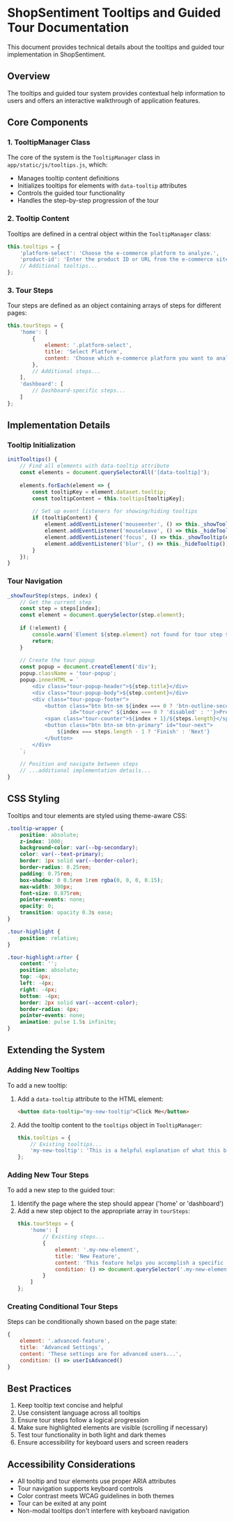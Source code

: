# ShopSentiment Tooltips and Guided Tour Documentation

This document provides technical details about the tooltips and guided tour implementation in ShopSentiment.

## Overview

The tooltips and guided tour system provides contextual help information to users and offers an interactive walkthrough of application features.

## Core Components

### 1. TooltipManager Class

The core of the system is the `TooltipManager` class in `app/static/js/tooltips.js`, which:

- Manages tooltip content definitions
- Initializes tooltips for elements with `data-tooltip` attributes
- Controls the guided tour functionality
- Handles the step-by-step progression of the tour

### 2. Tooltip Content

Tooltips are defined in a central object within the `TooltipManager` class:

```javascript
this.tooltips = {
    'platform-select': 'Choose the e-commerce platform to analyze.',
    'product-id': 'Enter the product ID or URL from the e-commerce site.',
    // Additional tooltips...
};
```

### 3. Tour Steps

Tour steps are defined as an object containing arrays of steps for different pages:

```javascript
this.tourSteps = {
    'home': [
        {
            element: '.platform-select',
            title: 'Select Platform',
            content: 'Choose which e-commerce platform you want to analyze.'
        },
        // Additional steps...
    ],
    'dashboard': [
        // Dashboard-specific steps...
    ]
};
```

## Implementation Details

### Tooltip Initialization

```javascript
initTooltips() {
    // Find all elements with data-tooltip attribute
    const elements = document.querySelectorAll('[data-tooltip]');
    
    elements.forEach(element => {
        const tooltipKey = element.dataset.tooltip;
        const tooltipContent = this.tooltips[tooltipKey];
        
        // Set up event listeners for showing/hiding tooltips
        if (tooltipContent) {
            element.addEventListener('mouseenter', () => this._showTooltip(element, tooltipContent));
            element.addEventListener('mouseleave', () => this._hideTooltip());
            element.addEventListener('focus', () => this._showTooltip(element, tooltipContent));
            element.addEventListener('blur', () => this._hideTooltip());
        }
    });
}
```

### Tour Navigation

```javascript
_showTourStep(steps, index) {
    // Get the current step
    const step = steps[index];
    const element = document.querySelector(step.element);
    
    if (!element) {
        console.warn(`Element ${step.element} not found for tour step ${index}`);
        return;
    }
    
    // Create the tour popup
    const popup = document.createElement('div');
    popup.className = 'tour-popup';
    popup.innerHTML = `
        <div class="tour-popup-header">${step.title}</div>
        <div class="tour-popup-body">${step.content}</div>
        <div class="tour-popup-footer">
            <button class="btn btn-sm ${index === 0 ? 'btn-outline-secondary disabled' : 'btn-outline-primary'}" 
                    id="tour-prev" ${index === 0 ? 'disabled' : ''}>Previous</button>
            <span class="tour-counter">${index + 1}/${steps.length}</span>
            <button class="btn btn-sm btn-primary" id="tour-next">
                ${index === steps.length - 1 ? 'Finish' : 'Next'}
            </button>
        </div>
    `;
    
    // Position and navigate between steps
    // ...additional implementation details...
}
```

## CSS Styling

Tooltips and tour elements are styled using theme-aware CSS:

```css
.tooltip-wrapper {
    position: absolute;
    z-index: 1000;
    background-color: var(--bg-secondary);
    color: var(--text-primary);
    border: 1px solid var(--border-color);
    border-radius: 0.25rem;
    padding: 0.75rem;
    box-shadow: 0 0.5rem 1rem rgba(0, 0, 0, 0.15);
    max-width: 300px;
    font-size: 0.875rem;
    pointer-events: none;
    opacity: 0;
    transition: opacity 0.3s ease;
}

.tour-highlight {
    position: relative;
}

.tour-highlight:after {
    content: '';
    position: absolute;
    top: -4px;
    left: -4px;
    right: -4px;
    bottom: -4px;
    border: 2px solid var(--accent-color);
    border-radius: 4px;
    pointer-events: none;
    animation: pulse 1.5s infinite;
}
```

## Extending the System

### Adding New Tooltips

To add a new tooltip:

1. Add a `data-tooltip` attribute to the HTML element:
   ```html
   <button data-tooltip="my-new-tooltip">Click Me</button>
   ```

2. Add the tooltip content to the `tooltips` object in `TooltipManager`:
   ```javascript
   this.tooltips = {
       // Existing tooltips...
       'my-new-tooltip': 'This is a helpful explanation of what this button does.'
   };
   ```

### Adding New Tour Steps

To add a new step to the guided tour:

1. Identify the page where the step should appear ('home' or 'dashboard')
2. Add a new step object to the appropriate array in `tourSteps`:
   ```javascript
   this.tourSteps = {
       'home': [
           // Existing steps...
           {
               element: '.my-new-element',
               title: 'New Feature',
               content: 'This feature helps you accomplish a specific task...',
               condition: () => document.querySelector('.my-new-element') !== null
           }
       ]
   };
   ```

### Creating Conditional Tour Steps

Steps can be conditionally shown based on the page state:

```javascript
{
    element: '.advanced-feature',
    title: 'Advanced Settings',
    content: 'These settings are for advanced users...',
    condition: () => userIsAdvanced() 
}
```

## Best Practices

1. Keep tooltip text concise and helpful
2. Use consistent language across all tooltips
3. Ensure tour steps follow a logical progression
4. Make sure highlighted elements are visible (scrolling if necessary)
5. Test tour functionality in both light and dark themes
6. Ensure accessibility for keyboard users and screen readers

## Accessibility Considerations

- All tooltip and tour elements use proper ARIA attributes
- Tour navigation supports keyboard controls
- Color contrast meets WCAG guidelines in both themes
- Tour can be exited at any point
- Non-modal tooltips don't interfere with keyboard navigation 